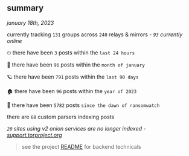
## summary
_january 18th, 2023_

currently tracking `131` groups across `240` relays & mirrors - _`93` currently online_

⏲ there have been `3` posts within the `last 24 hours`

🦈 there have been `96` posts within the `month of january`

🪐 there have been `791` posts within the `last 90 days`

🏚 there have been `96` posts within the `year of 2023`

🦕 there have been `5782` posts `since the dawn of ransomwatch`

there are `68` custom parsers indexing posts

_`20` sites using v2 onion services are no longer indexed - [support.torproject.org](https://support.torproject.org/onionservices/v2-deprecation/)_

> see the project [README](https://github.com/joshhighet/ransomwatch#ransomwatch--) for backend technicals
